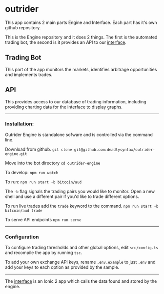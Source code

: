 # outrider
This app contains 2 main parts Engine and Interface. Each part has it's own github repository.

This is the Engine repository and it does 2 things. The first is the automated trading bot, the second is it provides an API to our [interface](https://github.com/deadlysyntax/outrider-interface).

## Trading Bot
This part of the app monitors the markets, identifies arbitrage opportunities and implements trades.

## API
This provides access to our database of trading information, including providing charting data for the interface to display graphs.
***
### Installation:
Outrider Engine is standalone sofware and is controlled via the command line.

Download from github.
`git clone git@github.com:deadlysyntax/outrider-engine.git`

Move into the bot directory
`cd outrider-engine`

To develop:
`npm run watch`

To run:
`npm run start -b bitcoin/aud`

The `-b` flag signals the trading pairs you would like to monitor. Open a new shell and use a different pair if you'd like to trade different options.

To run live trades add the `trade` keyword to the command.
`npm run start -b bitcoin/aud trade`

To serve API endpoints
`npm run serve`

***
### Configuration
To configure trading thresholds and other global options, edit `src/config.ts` and recompile the app by running `tsc`.

To add your own exchange API keys, rename `.env.example` to just `.env` and add your keys to each option as provided by the sample.

***
The [interface](https://github.com/deadlysyntax/outrider-interface) is an Ionic 2 app which calls the data found and stored by the engine.
